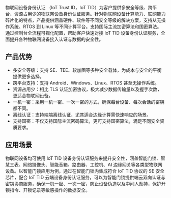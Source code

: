 
物联网设备身份认证 （IoT Trust ID，IoT TID）为客户提供多安全等级、跨平台、资源占用少的物联网设备身份认证服务。针对物联网设备计算能力、联网能力碎片化的特点，产品提供涵盖硬件、软件等不同安全等级的解决方案，支持从无操作系统、RTOS 到 Linux 等不同计算平台。支持国际主流加密算法和国密算法。通过控制台全流程可视化配置，帮助客户快速对接 IoT TID 设备身份认证服务，全面提升各种物联网设备接入认证与数据的安全性。

## 产品优势
- 多安全等级：支持 SE、TEE、软加固等多种安全载体，为成本与安全的平衡提供更多选择。
- 跨平台支持：支持 Android、Windows、Linux、RTOS 甚至无操作系统。
- 资源占用少：相比 TLS 认证加密协议，极大减少数据传输量以及握手次数，更适合物联网设备。
- 一机一密：采用一机一密、一次一密的方式，确保每台设备、每次会话的密钥都不同。
- 离线认证：支持端端离线认证，尤其适合边缘计算需快速响应的场景。
- 支持国密：不仅支持国际主流密码算法，更可支持国密算法，满足不同安全资质要求。



## 应用场景
物联网设备均可使用 IoT TID 设备身份认证服务来提升安全性，涵盖智能门锁、智慧三表、网络摄像头、智能音箱、路由器、工控机、AI 边缘网关等各类型物联网设备。以智能门锁应用为例，通过在智能门锁内集成符合 IoT TID 协议的 SE 安全芯片，配合 IoT TID 云端设备身份认证服务，可以为智能门锁提供端云双向认证与密钥协商服务，确保一机一密、一次一密，防止设备伪造以及中间人劫持，保护开锁指令、开锁记录等敏感操作的数据安全。


